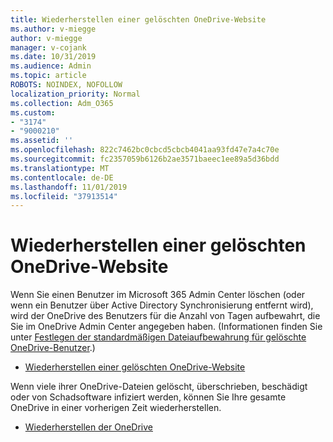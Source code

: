 ```yaml
---
title: Wiederherstellen einer gelöschten OneDrive-Website
ms.author: v-miegge
author: v-miegge
manager: v-cojank
ms.date: 10/31/2019
ms.audience: Admin
ms.topic: article
ROBOTS: NOINDEX, NOFOLLOW
localization_priority: Normal
ms.collection: Adm_O365
ms.custom:
- "3174"
- "9000210"
ms.assetid: ''
ms.openlocfilehash: 822c7462bc0cbcd5cbcb4041aa93fd47e7a4c70e
ms.sourcegitcommit: fc2357059b6126b2ae3571baeec1ee89a5d36bdd
ms.translationtype: MT
ms.contentlocale: de-DE
ms.lasthandoff: 11/01/2019
ms.locfileid: "37913514"
---
```

# <a name="restore-a-deleted-onedrive-site"></a>Wiederherstellen einer gelöschten OneDrive-Website

Wenn Sie einen Benutzer im Microsoft 365 Admin Center löschen (oder wenn ein Benutzer über Active Directory Synchronisierung entfernt wird), wird der OneDrive des Benutzers für die Anzahl von Tagen aufbewahrt, die Sie im OneDrive Admin Center angegeben haben. (Informationen finden Sie unter [Festlegen der standardmäßigen Dateiaufbewahrung für gelöschte OneDrive-Benutzer](https://docs.microsoft.com/onedrive/set-retention).)

* [Wiederherstellen einer gelöschten OneDrive-Website](https://docs.microsoft.com/onedrive/restore-deleted-onedrive)

Wenn viele ihrer OneDrive-Dateien gelöscht, überschrieben, beschädigt oder von Schadsoftware infiziert werden, können Sie Ihre gesamte OneDrive in einer vorherigen Zeit wiederherstellen.

* [Wiederherstellen der OneDrive](https://support.office.com/article/Restore-your-OneDrive-fa231298-759d-41cf-bcd0-25ac53eb8a15)